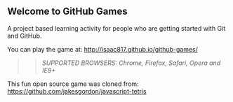 ## Welcome to GitHub Games

A project based learning activity for people who are getting started with Git and GitHub.

You can play the game at: http://isaac817.github.io/github-games/

>> _*SUPPORTED BROWSERS*: Chrome, Firefox, Safari, Opera and IE9+_

This fun open source game was cloned from: https://github.com/jakesgordon/javascript-tetris
